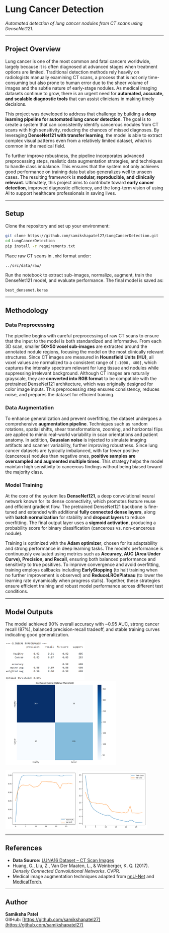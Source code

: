 # Lung Cancer Detection

*Automated detection of lung cancer nodules from CT scans using DenseNet121.*

---

## Project Overview

Lung cancer is one of the most common and fatal cancers worldwide, largely because it is often diagnosed at advanced stages when treatment options are limited. Traditional detection methods rely heavily on radiologists manually examining CT scans, a process that is not only time-consuming but also prone to human error due to the sheer volume of images and the subtle nature of early-stage nodules. As medical imaging datasets continue to grow, there is an urgent need for **automated, accurate, and scalable diagnostic tools** that can assist clinicians in making timely decisions.  

This project was developed to address that challenge by building a **deep learning pipeline for automated lung cancer detection**. The goal is to create a system that can consistently identify cancerous nodules from CT scans with high sensitivity, reducing the chances of missed diagnoses. By leveraging **DenseNet121 with transfer learning**, the model is able to extract complex visual patterns even from a relatively limited dataset, which is common in the medical field.  

To further improve robustness, the pipeline incorporates advanced preprocessing steps, realistic data augmentation strategies, and techniques to handle class imbalance. This ensures that the system not only achieves good performance on training data but also generalizes well to unseen cases. The resulting framework is **modular, reproducible, and clinically relevant**. Ultimately, this project aims to contribute toward **early cancer detection**, improved diagnostic efficiency, and the long-term vision of using AI to support healthcare professionals in saving lives.  

---

## Setup

Clone the repository and set up your environment:  

```bash
git clone https://github.com/samikshapatel27/LungCancerDetection.git
cd LungCancerDetection
pip install -r requirements.txt
```

Place raw CT scans in `.mhd` format under:  

```
../src/data/raw/
```

Run the notebook to extract sub-images, normalize, augment, train the DenseNet121 model, and evaluate performance. The final model is saved as:

```
best_densenet.keras
```

---

## Methodology  

### **Data Preprocessing**  
The pipeline begins with careful preprocessing of raw CT scans to ensure that the input to the model is both standardized and informative. From each 3D scan, smaller **50×50 voxel sub-images** are extracted around the annotated nodule regions, focusing the model on the most clinically relevant structures. Since CT images are measured in **Hounsfield Units (HU)**, all voxel values are normalized to a consistent range of `[-1000, 400]`, which captures the intensity spectrum relevant for lung tissue and nodules while suppressing irrelevant background. Although CT images are naturally grayscale, they are **converted into RGB format** to be compatible with the pretrained DenseNet121 architecture, which was originally designed for color image inputs. This preprocessing step ensures consistency, reduces noise, and prepares the dataset for efficient training.  

### **Data Augmentation**  
To enhance generalization and prevent overfitting, the dataset undergoes a comprehensive **augmentation pipeline**. Techniques such as random rotations, spatial shifts, shear transformations, zooming, and horizontal flips are applied to mimic real-world variability in scan orientations and patient anatomy. In addition, **Gaussian noise** is injected to simulate imaging artifacts and scanner variability, further improving robustness. Since lung cancer datasets are typically imbalanced, with far fewer positive (cancerous) nodules than negative ones, **positive samples are oversampled and augmented multiple times**. This strategy helps the model maintain high sensitivity to cancerous findings without being biased toward the majority class.  

### **Model Training**  
At the core of the system lies **DenseNet121**, a deep convolutional neural network known for its dense connectivity, which promotes feature reuse and efficient gradient flow. The pretrained DenseNet121 backbone is fine-tuned and extended with additional **fully connected dense layers**, along with **batch normalization** for stability and **dropout layers** to reduce overfitting. The final output layer uses a **sigmoid activation**, producing a probability score for binary classification (cancerous vs. non-cancerous nodule).  

Training is optimized with the **Adam optimizer**, chosen for its adaptability and strong performance in deep learning tasks. The model’s performance is continuously evaluated using metrics such as **Accuracy, AUC (Area Under Curve), Precision, and Recall**, ensuring both balanced performance and sensitivity to true positives. To improve convergence and avoid overfitting, training employs callbacks including **EarlyStopping** (to halt training when no further improvement is observed) and **ReduceLROnPlateau** (to lower the learning rate dynamically when progress stalls). Together, these strategies ensure efficient training and robust model performance across different test conditions.  

---

## Model Outputs  

The model achieved 90% overall accuracy with ~0.95 AUC, strong cancer recall (87%), balanced precision-recall tradeoff, and stable training curves indicating good generalization.  

<img src="result/performance.png" width="50%" />  

<img src="result/confusion_matrix.png" width="70%" />  

<p float="left">
  <img src="result/learning_curve_auc.png" width="45%" />  
  <img src="result/learning_curve_loss.png" width="44%" />  
</p>

---

## References

* **Data Source:** [LUNA16 Dataset – CT Scan Images](https://luna16.grand-challenge.org/Data/)  
* Huang, G., Liu, Z., Van Der Maaten, L., & Weinberger, K. Q. (2017). *Densely Connected Convolutional Networks*. CVPR.  
* Medical image augmentation techniques adapted from [nnU-Net](https://arxiv.org/abs/1809.10486) and [MedicalTorch](https://github.com/perone/medicaltorch).

---

## Author

**Samiksha Patel**  
GitHub: [https://github.com/samikshapatel27](https://github.com/samikshapatel27)